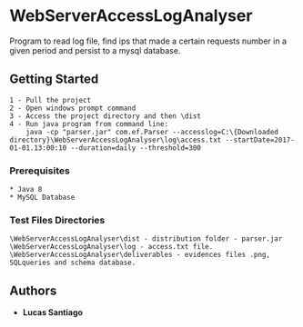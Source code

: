 # WebServerAccessLogAnalyser
Program to read log file, find ips that made a certain  requests number in a given period and persist to a mysql database.

## Getting Started
```
1 - Pull the project
2 - Open windows prompt command
3 - Access the project directory and then \dist
4 - Run java program from command line:
    java -cp "parser.jar" com.ef.Parser --accesslog=C:\{Downloaded directory}\WebServerAccessLogAnalyser\log\access.txt --startDate=2017-01-01.13:00:10 --duration=daily --threshold=300
```

### Prerequisites
```
* Java 8
* MySQL Database
```

### Test Files Directories
```
\WebServerAccessLogAnalyser\dist - distribution folder - parser.jar
\WebServerAccessLogAnalyser\log - access.txt file.
\WebServerAccessLogAnalyser\deliverables - evidences files .png, SQLqueries and schema database.
```

## Authors
* **Lucas Santiago**
